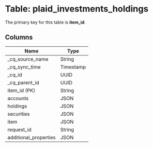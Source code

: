# Table: plaid_investments_holdings

The primary key for this table is **item_id**.

## Columns

| Name          | Type          |
| ------------- | ------------- |
|_cq_source_name|String|
|_cq_sync_time|Timestamp|
|_cq_id|UUID|
|_cq_parent_id|UUID|
|item_id (PK)|String|
|accounts|JSON|
|holdings|JSON|
|securities|JSON|
|item|JSON|
|request_id|String|
|additional_properties|JSON|